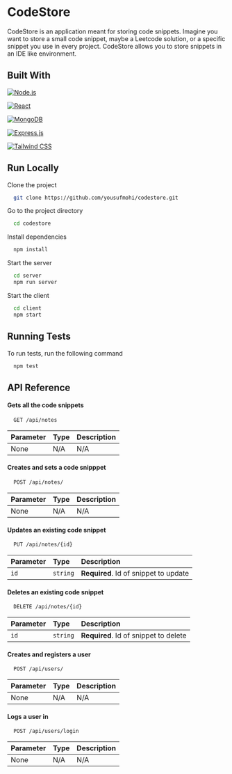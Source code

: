 # CodeStore

CodeStore is an application meant for storing code snippets. Imagine you want to store a small code snippet, maybe a Leetcode solution, or a specific snippet you use in every project. CodeStore allows you to store snippets in an IDE like environment.


## Built With

[![Node.js][Node.js]][Node-url] 

[![React][React.js]][React-url]

[![MongoDB][MongoDB]][MongoDB-url]

[![Express.js][Express.js]][Express-url]

[![Tailwind CSS][TailwindCSS]][TailwindCSS-url]
 
## Run Locally

Clone the project

```bash
  git clone https://github.com/yousufmohi/codestore.git
```

Go to the project directory

```bash
  cd codestore
```

Install dependencies

```bash
  npm install
```

Start the server

```bash
  cd server
  npm run server
```

Start the client

```bash
  cd client
  npm start
```



## Running Tests

To run tests, run the following command

```bash
  npm test
```
[React.js]: https://img.shields.io/badge/React-20232A?style=for-the-badge&logo=react&logoColor=61DAFB
[React-url]: https://reactjs.org/


[Node.js]: https://img.shields.io/badge/Node.js-339933?style=for-the-badge&logo=nodedotjs&logoColor=white
[Node-url]: https://nodejs.org/


[MongoDB]: https://img.shields.io/badge/MongoDB-47A248?style=for-the-badge&logo=mongodb&logoColor=white
[MongoDB-url]: https://www.mongodb.com/


[Express.js]: https://img.shields.io/badge/Express.js-000000?style=for-the-badge&logo=express&logoColor=white
[Express-url]: https://expressjs.com/


[TailwindCSS]: https://img.shields.io/badge/Tailwind_CSS-38B2AC?style=for-the-badge&logo=tailwind-css&logoColor=white
[TailwindCSS-url]: https://tailwindcss.com/
## API Reference

#### Gets all the code snippets

```markdown
  GET /api/notes
```

| Parameter | Type     | Description                |
| :-------- | :------- | :------------------------- |
| None | N/A | N/A |

#### Creates and sets a code snipppet

```markdown
  POST /api/notes/
```

| Parameter | Type     | Description                       |
| :-------- | :------- | :-------------------------------- |
| None      | N/A | N/A |

#### Updates an existing code snippet

```markdown
  PUT /api/notes/{id}
```

| Parameter | Type     | Description                       |
| :-------- | :------- | :-------------------------------- |
| `id`    | `string` | **Required**. Id of snippet to update |

#### Deletes an existing code snippet

```markdown
  DELETE /api/notes/{id}
```

| Parameter | Type     | Description                       |
| :-------- | :------- | :-------------------------------- |
| `id`    | `string` | **Required**. Id of snippet to delete |


#### Creates and registers a user

```markdown
  POST /api/users/
```

| Parameter | Type     | Description                       |
| :-------- | :------- | :-------------------------------- |
| None      | N/A | N/A |


#### Logs a user in

```markdown
  POST /api/users/login
```

| Parameter | Type     | Description                       |
| :-------- | :------- | :-------------------------------- |
| None      | N/A | N/A |
